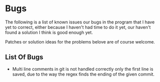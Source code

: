 # Bugs
The following is a list of known issues our bugs in the program that I have yet to correct, either because I haven't had time to do it yet, our haven't found a solution I think is good enough yet.

Patches or solution ideas for the problems belove are of course welcome.

## List Of Bugs
- Multi line comments in git is not handled correctly only the first line is saved, due to the way the regex finds the ending of the given commit.


